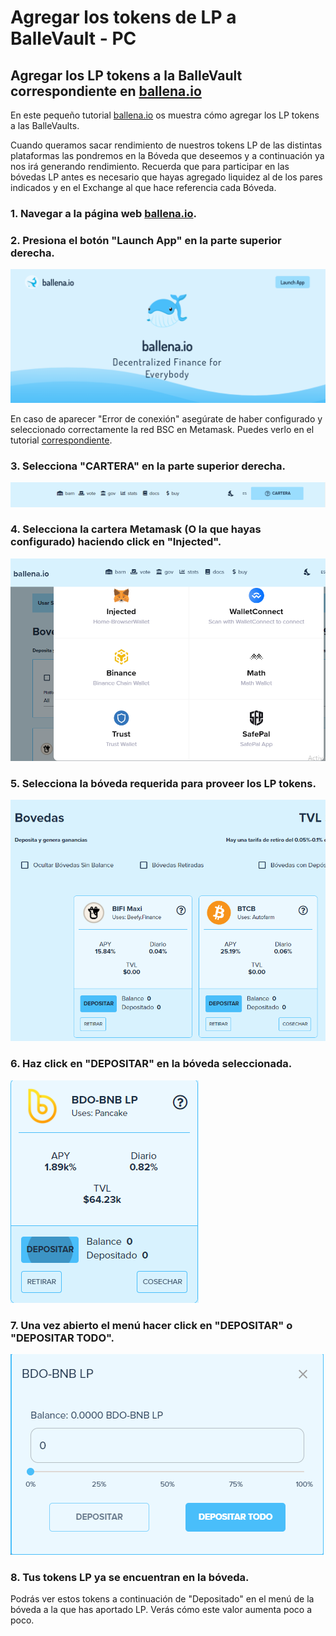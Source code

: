 # Agregar los tokens de LP a BalleVault - PC

## Agregar los LP tokens a la BalleVault correspondiente en [ballena.io](https://ballena.io/)

En este pequeño tutorial [ballena.io](https://ballena.io/) os muestra cómo agregar los LP tokens a las BalleVaults.

Cuando queramos sacar rendimiento de nuestros tokens LP de las distintas plataformas las pondremos en la Bóveda que deseemos y a continuación ya nos irá generando rendimiento. Recuerda que para participar en las bóvedas LP antes es necesario que hayas agregado liquidez al de los pares indicados y en el Exchange al que hace referencia cada Bóveda.



### 1. Navegar a la página web [ballena.io](https://ballena.io/).

### 

### 2. Presiona el botón "Launch App" en la parte superior derecha.



![](../../../../.gitbook/assets/5.png)



En caso de aparecer "Error de conexión" asegúrate de haber configurado y seleccionado correctamente la red BSC en Metamask. Puedes verlo en el tutorial [correspondiente](../configurar-wallet-metamask-pc/).



### 3. Selecciona "CARTERA" en la parte superior derecha.



![](../../../../.gitbook/assets/sin-titulo%20%282%29.png)



### 4. Selecciona la cartera Metamask \(O la que hayas configurado\) haciendo click en "Injected".



![](../../../../.gitbook/assets/foto_3.png)



### 5. Selecciona la bóveda requerida para proveer los LP tokens.



![](../../../../.gitbook/assets/2%20%283%29%20%281%29%20%281%29.png)



### 6. Haz click en "DEPOSITAR" en la bóveda seleccionada. 



![](../../../../.gitbook/assets/3%20%283%29.png)



### 7. Una vez abierto el menú hacer click en "DEPOSITAR" o "DEPOSITAR TODO".



![](../../../../.gitbook/assets/4%20%283%29.png)



### 8. Tus tokens LP ya se encuentran en la bóveda.

Podrás ver estos tokens a continuación de "Depositado" en el menú de la bóveda a la que has aportado LP. Verás cómo este valor aumenta poco a poco.







